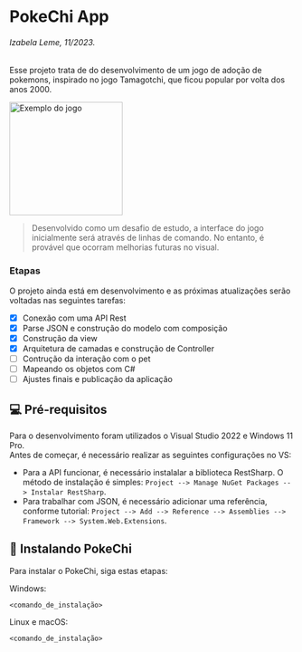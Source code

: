 # PokeChi App
###### Izabela Leme, 11/2023.

Esse projeto trata de do desenvolvimento de um jogo de adoção de pokemons, inspirado no jogo Tamagotchi, que ficou popular por volta dos anos 2000.

<img src="https://github.com/izaleme/PokechiApp/assets/48141487/aab7c90d-8ffa-4798-8a38-5ee38ec10db1" alt="Exemplo do jogo" width="200" height="200">

> Desenvolvido como um desafio de estudo, a interface do jogo inicialmente será através de linhas de comando. No entanto, é provável que ocorram melhorias futuras no visual.

### Etapas

O projeto ainda está em desenvolvimento e as próximas atualizações serão voltadas nas seguintes tarefas:

- [x] Conexão com uma API Rest
- [x] Parse JSON e construção do modelo com composição
- [x] Construção da view
- [x] Arquitetura de camadas e construção de Controller
- [ ] Contrução da interação com o pet
- [ ] Mapeando os objetos com C#
- [ ] Ajustes finais e publicação da aplicação

## 💻 Pré-requisitos

Para o desenvolvimento foram utilizados o Visual Studio 2022 e Windows 11 Pro.<br/>
Antes de começar, é necessário realizar as seguintes configurações no VS:

- Para a API funcionar, é necessário instalalar a biblioteca RestSharp. O método de instalação é simples: `Project --> Manage NuGet Packages --> Instalar RestSharp`.
- Para trabalhar com JSON, é necessário adicionar uma referência, conforme tutorial: `Project --> Add --> Reference --> Assemblies --> Framework --> System.Web.Extensions`.


## 🚀 Instalando PokeChi

Para instalar o PokeChi, siga estas etapas:

Windows:

```
<comando_de_instalação>
```

Linux e macOS:

```
<comando_de_instalação>
```
